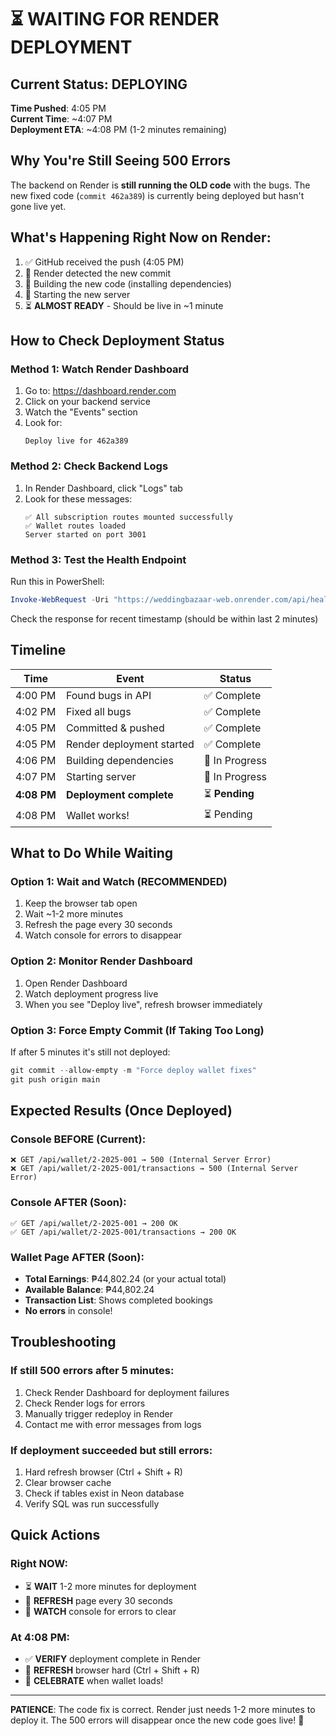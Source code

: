 # ⏳ WAITING FOR RENDER DEPLOYMENT

## Current Status: DEPLOYING

**Time Pushed**: 4:05 PM  
**Current Time**: ~4:07 PM  
**Deployment ETA**: ~4:08 PM (1-2 minutes remaining)

## Why You're Still Seeing 500 Errors

The backend on Render is **still running the OLD code** with the bugs. The new fixed code (`commit 462a389`) is currently being deployed but hasn't gone live yet.

## What's Happening Right Now on Render:

1. ✅ GitHub received the push (4:05 PM)
2. 🔄 Render detected the new commit
3. 🔄 Building the new code (installing dependencies)
4. 🔄 Starting the new server
5. ⏳ **ALMOST READY** - Should be live in ~1 minute

## How to Check Deployment Status

### Method 1: Watch Render Dashboard
1. Go to: https://dashboard.render.com
2. Click on your backend service
3. Watch the "Events" section
4. Look for:
   ```
   Deploy live for 462a389
   ```

### Method 2: Check Backend Logs
1. In Render Dashboard, click "Logs" tab
2. Look for these messages:
   ```
   ✅ All subscription routes mounted successfully
   ✅ Wallet routes loaded
   Server started on port 3001
   ```

### Method 3: Test the Health Endpoint
Run this in PowerShell:
```powershell
Invoke-WebRequest -Uri "https://weddingbazaar-web.onrender.com/api/health"
```

Check the response for recent timestamp (should be within last 2 minutes)

## Timeline

| Time | Event | Status |
|------|-------|--------|
| 4:00 PM | Found bugs in API | ✅ Complete |
| 4:02 PM | Fixed all bugs | ✅ Complete |
| 4:05 PM | Committed & pushed | ✅ Complete |
| 4:05 PM | Render deployment started | ✅ Complete |
| 4:06 PM | Building dependencies | 🔄 In Progress |
| 4:07 PM | Starting server | 🔄 In Progress |
| **4:08 PM** | **Deployment complete** | ⏳ **Pending** |
| 4:08 PM | Wallet works! | ⏳ Pending |

## What to Do While Waiting

### Option 1: Wait and Watch (RECOMMENDED)
1. Keep the browser tab open
2. Wait ~1-2 more minutes
3. Refresh the page every 30 seconds
4. Watch console for errors to disappear

### Option 2: Monitor Render Dashboard
1. Open Render Dashboard
2. Watch deployment progress live
3. When you see "Deploy live", refresh browser immediately

### Option 3: Force Empty Commit (If Taking Too Long)
If after 5 minutes it's still not deployed:
```powershell
git commit --allow-empty -m "Force deploy wallet fixes"
git push origin main
```

## Expected Results (Once Deployed)

### Console BEFORE (Current):
```
❌ GET /api/wallet/2-2025-001 → 500 (Internal Server Error)
❌ GET /api/wallet/2-2025-001/transactions → 500 (Internal Server Error)
```

### Console AFTER (Soon):
```
✅ GET /api/wallet/2-2025-001 → 200 OK
✅ GET /api/wallet/2-2025-001/transactions → 200 OK
```

### Wallet Page AFTER (Soon):
- **Total Earnings**: ₱44,802.24 (or your actual total)
- **Available Balance**: ₱44,802.24
- **Transaction List**: Shows completed bookings
- **No errors** in console!

## Troubleshooting

### If still 500 errors after 5 minutes:
1. Check Render Dashboard for deployment failures
2. Check Render logs for errors
3. Manually trigger redeploy in Render
4. Contact me with error messages from logs

### If deployment succeeded but still errors:
1. Hard refresh browser (Ctrl + Shift + R)
2. Clear browser cache
3. Check if tables exist in Neon database
4. Verify SQL was run successfully

## Quick Actions

### Right NOW:
- ⏳ **WAIT** 1-2 more minutes for deployment
- 🔄 **REFRESH** page every 30 seconds
- 👀 **WATCH** console for errors to clear

### At 4:08 PM:
- ✅ **VERIFY** deployment complete in Render
- 🔄 **REFRESH** browser hard (Ctrl + Shift + R)
- 🎉 **CELEBRATE** when wallet loads!

---

**PATIENCE**: The code fix is correct. Render just needs 1-2 more minutes to deploy it. The 500 errors will disappear once the new code goes live! 🚀
